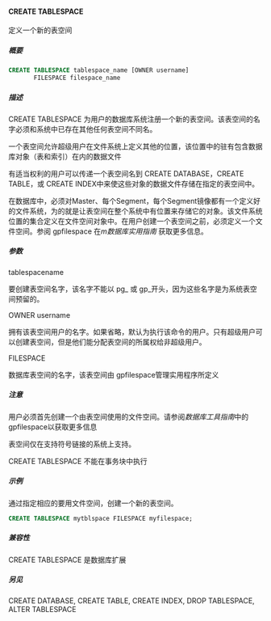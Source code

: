 #### CREATE TABLESPACE

定义一个新的表空间

##### 概要

```sql
CREATE TABLESPACE tablespace_name [OWNER username] 
       FILESPACE filespace_name
```

##### 描述

CREATE TABLESPACE 为用户的数据库系统注册一个新的表空间。该表空间的名字必须和系统中已存在其他任何表空间不同名。

一个表空间允许超级用户在文件系统上定义其他的位置，该位置中的驻有包含数据库对象（表和索引）在内的数据文件

有适当权利的用户可以传递一个表空间名到 CREATE DATABASE，CREATE TABLE，或 CREATE INDEX中来使这些对象的数据文件存储在指定的表空间中。

在数据库中，必须对Master、每个Segment，每个Segment镜像都有一个定义好的文件系统，为的就是让表空间在整个系统中有位置来存储它的对象。该文件系统位置的集合定义在文件空间对象中。在用户创建一个表空间之前，必须定义一个文件空间。参阅 gpfilespace 在*m数据库实用指南* 获取更多信息。

##### 参数

tablespacename

要创建表空间名字，该名字不能以 pg_ 或 gp_开头，因为这些名字是为系统表空间预留的。

OWNER username

拥有该表空间用户的名字。如果省略，默认为执行该命令的用户。只有超级用户可以创建表空间，但是他们能分配表空间的所属权给非超级用户。

FILESPACE

数据库表空间的名字，该表空间由 gpfilespace管理实用程序所定义

##### 注意

用户必须首先创建一个由表空间使用的文件空间。请参阅*数据库工具指南*中的gpfilespace以获取更多信息

表空间仅在支持符号链接的系统上支持。

CREATE TABLESPACE 不能在事务块中执行

##### 示例

通过指定相应的要用文件空间，创建一个新的表空间。

```sql
CREATE TABLESPACE mytblspace FILESPACE myfilespace;
```

##### 兼容性

CREATE TABLESPACE 是数据库扩展

##### 另见

CREATE DATABASE, CREATE TABLE, CREATE INDEX, DROP TABLESPACE, ALTER TABLESPACE

